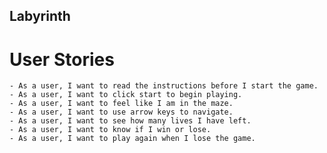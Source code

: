 ## Labyrinth

# User Stories
    - As a user, I want to read the instructions before I start the game.
    - As a user, I want to click start to begin playing.
    - As a user, I want to feel like I am in the maze.
    - As a user, I want to use arrow keys to navigate. 
    - As a user, I want to see how many lives I have left.
    - As a user, I want to know if I win or lose. 
    - As a user, I want to play again when I lose the game.  
